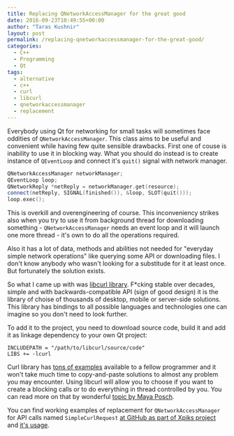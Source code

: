 ```yaml
---
title: Replacing QNetworkAccessManager for the great good
date: 2016-09-23T10:49:55+00:00
author: "Taras Kushnir"
layout: post
permalink: /replacing-qnetworkaccessmanager-for-the-great-good/
categories:
  - C++
  - Programming
  - Qt
tags:
  - alternative
  - c++
  - curl
  - libcurl
  - qnetworkaccessmanager
  - replacement
---
```

Everybody using Qt for networking for small tasks will sometimes face oddities of `QNetworkAccessManager`. This class aims to be useful and convenient while having few quite sensible drawbacks. First one of couse is inability to use it in blocking way. What you should do instead is to create instance of `QEventLoop` and connect it's `quit()` signal with network manager.

```cpp
QNetworkAccessManager networkManager;
QEventLoop loop;
QNetworkReply *netReply = networkManager.get(resource);
connect(netReply, SIGNAL(finished()), &loop, SLOT(quit()));
loop.exec();    
```

This is overkill and overengineering of course. This inconveniency strikes also when you try to use it from background thread for downloading something - `QNetworkAccessManager` needs an event loop and it will launch one more thread - it's own to do all the operations required.

Also it has a lot of data, methods and abilities not needed for "everyday simple network operations" like querying some API or downloading files. I don't know anybody who wasn't looking for a substitude for it at least once. But fortunately the solution exists.

<!--more-->

So what I came up with was [libcurl library](https://curl.haxx.se/libcurl/). F*cking stable over decades, simple and with backwards-compatible API (sign of good design) it is the library of choise of thousands of desktop, mobile or server-side solutions. This library has bindings to all possible languages and technologies one can imagine so you don't need to look further.

To add it to the project, you need to download source code, build it and add it as linkage dependency to your own Qt project:

```shell
INCLUDEPATH = "/path/to/libcurl/source/code"
LIBS += -lcurl
```

Curl library has [tons of examples](https://curl.haxx.se/libcurl/c/example.html) available to a fellow programmer and it won't take much time to copy-and-paste solutions to almost any problem you may encounter. Using libcurl will allow you to choose if you want to create a blocking calls or to do everything in thread controlled by you. You can read more on that by wonderful [topic by Maya Posch](https://mayaposch.wordpress.com/2011/11/01/how-to-really-truly-use-qthreads-the-full-explanation/).

You can find working examples of replacement for `QNetworkAccessManager` for API calls named `SimpleCurlRequest` [at GitHub as part of Xpiks project](https://github.com/Ribtoks/xpiks/blob/master/src/xpiks-qt/Connectivity/simplecurlrequest.cpp) and [it's usage](https://github.com/Ribtoks/xpiks/blob/master/src/xpiks-qt/Helpers/remoteconfig.cpp).